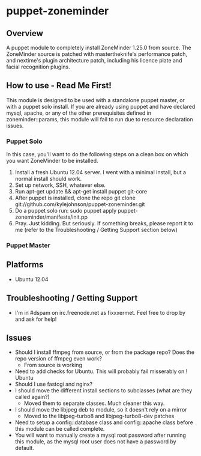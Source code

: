 puppet-zoneminder
=================

## Overview
A puppet module to completely install ZoneMinder 1.25.0 from source.
The ZoneMinder source is patched with mastertheknife's performance patch, and nextime's plugin architecture patch, including his licence plate and facial recognition plugins.

## How to use - Read Me First!
This module is designed to be used with a standalone puppet master, or with a puppet solo install.  If you are already using puppet and have declared mysql, apache, or any of the other prerequisites defined in zoneminder::params, this module will fail to run due to resource declaration issues.

### Puppet Solo
In this case, you'll want to do the following steps on a clean box on which you want ZoneMinder to be installed.

 1.  Install a fresh Ubuntu 12.04 server.  I went with a minimal install, but a normal install should work.
 2.  Set up network, SSH, whatever else.
 3.  Run apt-get update && apt-get install puppet git-core
 4.  After puppet is installed, clone the repo
      git clone git://github.com/kylejohnson/puppet-zoneminder.git
 5.  Do a puppet solo run:
      sudo puppet apply puppet-zoneminder/manifests/init.pp
 6.  Pray.  Just kidding.  But seriously.  If something breaks, please report it to me (refer to the Troubleshooting / Getting Support section below)

### Puppet Master


## Platforms
 * Ubuntu 12.04

## Troubleshooting / Getting Support
 * I'm in #dspam on irc.freenode.net as fixxxermet.  Feel free to drop by and ask for help!

## Issues
 * Should I install ffmpeg from source, or from the package repo?  Does the repo version of ffmpeg even work?
     * From source is working
 * Need to add checks for Ubuntu.  This will probably fail misserably on ! Ubuntu
 * Should I use fastcgi and nginx?
 * I should move the different install sections to subclasses (what are they called again?)
     * Moved them to separate classes.  Much cleaner this way.
 * I should move the libjpeg deb to module, so it doesn't rely on a mirror
     * Moved to the libjpeg-turbo8 and libjpeg-turbo8-dev patches
 * Need to setup a config::database class and config::apache class before this module can be called complete.
 * You will want to manually create a mysql root password after running this module, as the mysql root user does not have a password by default. 

